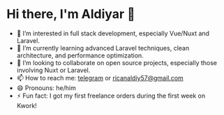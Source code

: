 # Hi there, I'm Aldiyar 👋

- 👀 I’m interested in full stack development, especially Vue/Nuxt and Laravel.
- 🌱 I’m currently learning advanced Laravel techniques, clean architecture, and performance optimization.
- 💞️ I’m looking to collaborate on open source projects, especially those involving Nuxt or Laravel.
- 📫 How to reach me: [telegram](https://t.me/shpaldik) or ricanaldiy57@gmail.com
- 😄 Pronouns: he/him
- ⚡ Fun fact: I got my first freelance orders during the first week on Kwork!

<!---
Shpaldik/Shpaldik is a ✨ special ✨ repository because its `README.md` (this file) appears on your GitHub profile.
You can click the Preview link to take a look at your changes.
--->
